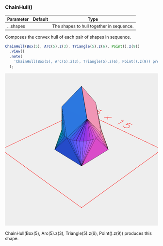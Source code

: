 ### ChainHull()
Parameter|Default|Type
---|---|---
...shapes||The shapes to hull together in sequence.


Composes the convex hull of each pair of shapes in sequence.

```JavaScript
ChainHull(Box(5), Arc(5).z(3), Triangle(5).z(6), Point().z(9))
  .view()
  .note(
    'ChainHull(Box(5), Arc(5).z(3), Triangle(5).z(6), Point().z(9)) produces this shape.'
  );
```

![Image](ChainHull.md.0.png)

ChainHull(Box(5), Arc(5).z(3), Triangle(5).z(6), Point().z(9)) produces this shape.
